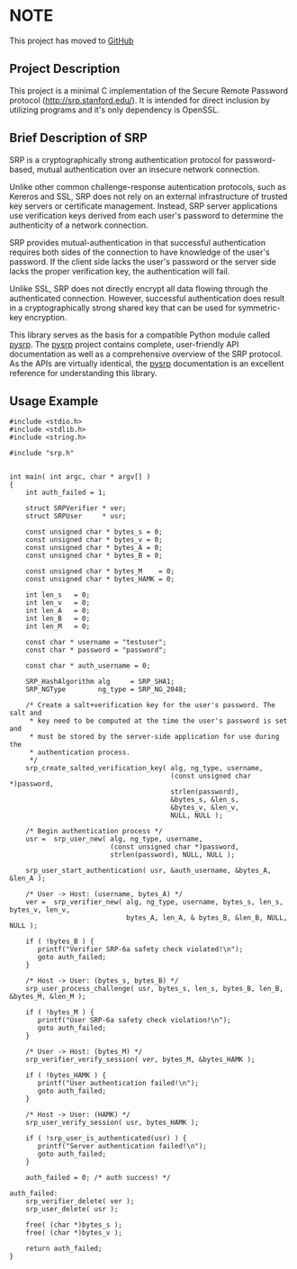 # NOTE #

This project has moved to [GitHub](https://github.com/cocagne/csrp)

## Project Description ##

This project is a minimal C implementation of the Secure Remote Password protocol (http://srp.stanford.edu/). It is intended for direct inclusion by utilizing programs and it's only dependency is OpenSSL.

## Brief Description of SRP ##

SRP is a cryptographically strong authentication
protocol for password-based, mutual authentication over an insecure
network connection.

Unlike other common challenge-response autentication protocols, such
as Kereros and SSL, SRP does not rely on an external infrastructure
of trusted key servers or certificate management. Instead, SRP server
applications use verification keys derived from each user's password
to determine the authenticity of a network connection.

SRP provides mutual-authentication in that successful authentication
requires both sides of the connection to have knowledge of the
user's password. If the client side lacks the user's password or the
server side lacks the proper verification key, the authentication will
fail.

Unlike SSL, SRP does not directly encrypt all data flowing through
the authenticated connection. However, successful authentication does
result in a cryptographically strong shared key that can be used
for symmetric-key encryption.

This library serves as the basis for a compatible Python module called
[pysrp](http://code.google.com/p/pysrp). The [pysrp](http://code.google.com/p/pysrp) project
contains complete, user-friendly API documentation as well as a comprehensive overview
of the SRP protocol. As the APIs are virtually identical, the [pysrp](http://code.google.com/p/pysrp) documentation
is an excellent reference for understanding this library.

## Usage Example ##
```
#include <stdio.h>
#include <stdlib.h>
#include <string.h>

#include "srp.h"


int main( int argc, char * argv[] )
{
    int auth_failed = 1;
    
    struct SRPVerifier * ver;
    struct SRPUser     * usr;
    
    const unsigned char * bytes_s = 0;
    const unsigned char * bytes_v = 0;
    const unsigned char * bytes_A = 0;
    const unsigned char * bytes_B = 0;
    
    const unsigned char * bytes_M    = 0;
    const unsigned char * bytes_HAMK = 0;
    
    int len_s   = 0;
    int len_v   = 0;
    int len_A   = 0;
    int len_B   = 0;
    int len_M   = 0;
    
    const char * username = "testuser";
    const char * password = "password";
    
    const char * auth_username = 0;
    
    SRP_HashAlgorithm alg     = SRP_SHA1;
    SRP_NGType        ng_type = SRP_NG_2048;

    /* Create a salt+verification key for the user's password. The salt and
     * key need to be computed at the time the user's password is set and
     * must be stored by the server-side application for use during the
     * authentication process.
     */
    srp_create_salted_verification_key( alg, ng_type, username, 
                                        (const unsigned char *)password, 
                                        strlen(password), 
                                        &bytes_s, &len_s,
                                        &bytes_v, &len_v,
                                        NULL, NULL );
    
    /* Begin authentication process */
    usr =  srp_user_new( alg, ng_type, username, 
                         (const unsigned char *)password, 
                         strlen(password), NULL, NULL );

    srp_user_start_authentication( usr, &auth_username, &bytes_A, &len_A );

    /* User -> Host: (username, bytes_A) */
    ver =  srp_verifier_new( alg, ng_type, username, bytes_s, len_s, bytes_v, len_v, 
                             bytes_A, len_A, & bytes_B, &len_B, NULL, NULL );
        
    if ( !bytes_B ) {
       printf("Verifier SRP-6a safety check violated!\n");
       goto auth_failed;
    }
        
    /* Host -> User: (bytes_s, bytes_B) */
    srp_user_process_challenge( usr, bytes_s, len_s, bytes_B, len_B, &bytes_M, &len_M );
        
    if ( !bytes_M ) {
       printf("User SRP-6a safety check violation!\n");
       goto auth_failed;
    }
        
    /* User -> Host: (bytes_M) */
    srp_verifier_verify_session( ver, bytes_M, &bytes_HAMK );
        
    if ( !bytes_HAMK ) {
       printf("User authentication failed!\n");
       goto auth_failed;
    }
        
    /* Host -> User: (HAMK) */
    srp_user_verify_session( usr, bytes_HAMK );
        
    if ( !srp_user_is_authenticated(usr) ) {
       printf("Server authentication failed!\n");
       goto auth_failed;
    }

    auth_failed = 0; /* auth success! */
        
auth_failed:
    srp_verifier_delete( ver );
    srp_user_delete( usr );
    
    free( (char *)bytes_s );
    free( (char *)bytes_v );
        
    return auth_failed;
}
```